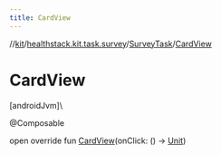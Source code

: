 ```yaml
---
title: CardView
---
```

//[kit](../../../index.html)/[healthstack.kit.task.survey](../index.html)/[SurveyTask](index.html)/[CardView](-card-view.html)



# CardView



[androidJvm]\




@Composable



open override fun [CardView](-card-view.html)(onClick: () -&gt; [Unit](https://kotlinlang.org/api/latest/jvm/stdlib/kotlin/-unit/index.html))




